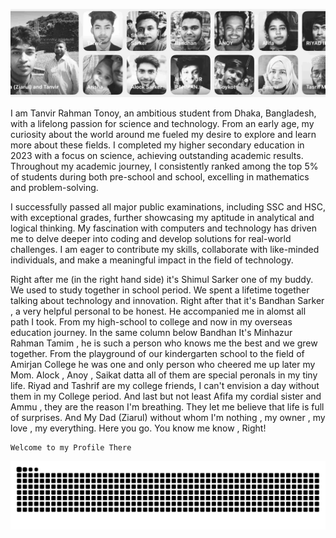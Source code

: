 <!--
**Tanvir000Tonoy/Tanvir000Tonoy** is a ✨ _special_ ✨ repository because its `README.md` (this file) appears on your GitHub profile.

Here are some ideas to get you started:

- 🔭 I’m currently working on ...
- 🌱 I’m currently learning ...
- 👯 I’m looking to collaborate on ...
- 🤔 I’m looking for help with ...
- 💬 Ask me about ...
- 📫 How to reach me: ...
- 😄 Pronouns: ...
- ⚡ Fun fact: ...
-->
![Family](./AllAroundMe.jpg)


I am Tanvir Rahman Tonoy, an ambitious student from Dhaka, Bangladesh, with a lifelong passion for science and technology. From an early age, my curiosity about the world around me fueled my desire to explore and learn more about these fields. I completed my higher secondary education in 2023 with a focus on science, achieving outstanding academic results. Throughout my academic journey, I consistently ranked among the top 5% of students during both pre-school and school, excelling in mathematics and problem-solving. 

I successfully passed all major public examinations, including SSC and HSC, with exceptional grades, further showcasing my aptitude in analytical and logical thinking. My fascination with computers and technology has driven me to delve deeper into coding and develop solutions for real-world challenges. I am eager to contribute my skills, collaborate with like-minded individuals, and make a meaningful impact in the field of technology.

Right after me (in the right hand side)  it's Shimul Sarker one of my buddy. We used to study together in school period. We spent a lifetime together talking about technology and innovation. Right after that it's Bandhan Sarker , a very helpful personal to be honest. He accompanied me in alomst all path I took. From my high-school to college and now in my overseas education journey. In the same column below Bandhan It's Minhazur Rahman Tamim , he is such a person who knows me the best and we grew together. From the playground of our kindergarten school to the field of Amirjan College he was one and only person who cheered me up later my Mom. Alock , Anoy , Saikat datta all of them are special peronals in my tiny life. Riyad and Tashrif are my college friends, I can't envision a day without them in my College period. And last but not least Afifa my cordial sister and Ammu , they are the reason I'm breathing. They let me believe that life is full of surprises. And My Dad (Ziarul) without whom I'm nothing , my owner , my love , my everything. Here you go. You know me know , Right! 

    Welcome to my Profile There  

![My deeds](./developer.svg)


